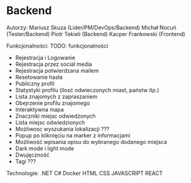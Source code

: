 # Backend

Autorzy:
Mariusz Skuza (Lider/PM/DevOps/Backend)
Michał Nocuń (Tester/Backend)
Piotr Tekieli (Backend)
Kacper Frankowski (Frontend)

Funkcjonalności:
TODO: funkcjonalności
- Rejestracja i Logowanie
- Rejestracja przez social media
- Rejestracja potwierdzana mailem
- Resetowanie hasła
- Publiczny profil
- Statystyki profilu (ilosć odwieczonych miast, państw itp.)
- Lista znajomych z zapraszaniem 
- Obejrzenie profilu znajomego
- Interaktywna mapa
- Znaczniki miejsc odwiedzonych
- Lista miejsc odwiedzionych
- Możliwosc wyszukania lokalizacji ???
- Popup po kliknięciu na marker z informacjami
- Możliwość wpisania opisu do wybranego dodanego miejsca
- Dark mode i light mode
- Dwujęczność
- Tagi ???

Technologie:
.NET
C#
Docker
HTML
CSS
JAVASCRIPT
REACT
